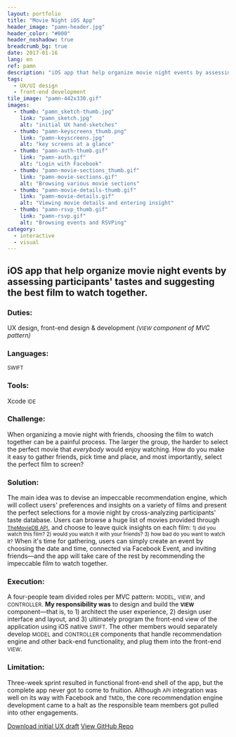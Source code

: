 ```yaml
---
layout: portfolio
title: "Movie Night iOS App"
header_image: "pamn-header.jpg"
header_color: "#000"
header_noshadow: true
breadcrumb_bg: true
date: 2017-01-16
lang: en
ref: pamn
description: "iOS app that help organize movie night events by assessing participants' tastes and suggesting the best film to watch together."
tags:
  - UX/UI design
  - front-end development
tile_image: "pamn-442x330.gif"
images:
  - thumb: "pamn_sketch-thumb.jpg"
    link: "pamn_sketch.jpg"
    alt: "initial UX hand-sketches"
  - thumb: "pamn-keyscreens_thumb.png"
    link: "pamn-keyscreens.jpg"
    alt: "key screens at a glance"
  - thumb: "pamn-auth-thumb.gif"
    link: "pamn-auth.gif"
    alt: "Login with Facebook"
  - thumb: "pamn-movie-sections_thumb.gif"
    link: "pamn-movie-sections.gif"
    alt: "Browsing various movie sections"
  - thumb: "pamn-movie-details-thumb.gif"
    link: "pamn-movie-details.gif"
    alt: "Viewing movie details and entering insight"
  - thumb: "pamn-rsvp_thumb.gif"
    link: "pamn-rsvp.gif"
    alt: "Browsing events and RSVPing"
category:
  - interactive
  - visual
---
```

<section class="project-summary">
  <h1>iOS app that help organize movie night events by assessing participants' tastes and suggesting the best film to watch together.</h1>
  <section class="info">
    <h3>Duties:</h3>
    <p>UX design, front-end design &amp; development <em>(<small>VIEW</small> component of MVC pattern)</em></p>
  </section>
  <section class="info">
    <h3>Languages:</h3>
    <p><small>SWIFT</small></p>
  </section>
  <section class="info">
    <h3>Tools:</h3>
    <p>Xcode <small>IDE</small></p>
  </section>
  <section class="info">
    <h3>Challenge:</h3>
    <p>When organizing a movie night with friends, choosing the film to watch together can be a painful process. The larger the group, the harder to select the perfect movie that <em>everybody</em> would enjoy watching. How do you make it easy to gather friends, pick time and place, and most importantly, select the perfect film to screen?
    </p>
  </section>
  <section class="info">
    <h3>Solution:</h3>
    <p>The main idea was to devise an impeccable recommendation engine, which will collect users' preferences and insights on a variety of films and present the perfect selections for a movie night by cross-analyzing participants' taste database. Users can browse a huge list of movies provided through <small><a href="https://www.themoviedb.org/" target="_blank">TheMovieDB API</a></small>, and choose to leave quick insights on each film: <span><small>1) did you watch this film? 2) would you watch it with your friends? 3) how bad do you want to watch it?</small></span> When it's time for gathering, users can simply create an event by choosing the date and time, connected via Facebook Event, and inviting friends&mdash;and the app will take care of the rest by recommending the impeccable film to watch together.
    </p>
  </section>
  <section class="info">
    <h3>Execution:</h3>
    <p>A four-people team divided roles per MVC pattern: <small>MODEL</small>, <small>VIEW</small>, and <small>CONTROLLER</small>. <strong>My responsibility was</strong> to design and build the <small><b>VIEW</b></small> component&mdash;that is, to 1) architect the user experience, 2) design user interface and layout, and 3) ultimately program the front-end view of the application using iOS native <small>SWIFT</small>. The other members would separately develop <small>MODEL</small> and <small>CONTROLLER</small> components that handle recommendation engine and other back-end functionality, and plug them into the front-end <small>VIEW</small>.
    </p>
  </section>
  <section class="info">
    <h3>Limitation:</h3>
    <p>Three-week sprint resulted in functional front-end shell of the app, but the complete app never got to come to fruition. Although <small>API</small> integration was well on its way with Facebook and <small>TMDb</small>, the core recommendation engine development came to a halt as the responsible team members got pulled into other engagements.
    </p>
  </section>
</section>

<div class="buttons">
  <span class="unselectable">
  <a href="/download/pamn_draft_r1.pdf" title="Download initial UX draft" target="_blank">Download initial UX draft</a></span>
  <span class="unselectable"><a href="https://github.com/baadaa/plan-a-movie-night" title="GitHub repo" target="_blank">View GitHub Repo</a></span>
</div>
